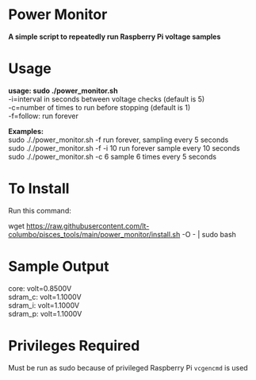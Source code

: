 # Power Monitor

**A simple script to repeatedly run Raspberry Pi voltage samples**

# Usage

**usage: sudo ./power_monitor.sh**  
   -i=interval in seconds between voltage checks (default is 5)  
   -c=number of times to run before stopping (default is 1)  
   -f=follow: run forever  
   
 **Examples:**  
 sudo ././power_monitor.sh -f run forever, sampling every 5 seconds  
 sudo ././power_monitor.sh -f -i 10 run forever sample every 10 seconds  
 sudo ././power_monitor.sh -c 6  sample 6 times every 5 seconds  


# To Install

Run this command:

wget https://raw.githubusercontent.com/lt-columbo/pisces_tools/main/power_monitor/install.sh -O - | sudo bash

# Sample Output

core:	volt=0.8500V  
sdram_c:	volt=1.1000V  
sdram_i:	volt=1.1000V  
sdram_p:	volt=1.1000V  


# Privileges Required

Must be run as sudo because of privileged Raspberry Pi `vcgencmd` is used
